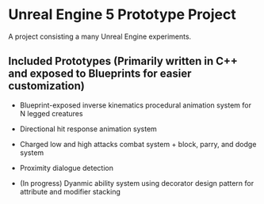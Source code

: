 # Unreal Engine 5 Prototype Project
 
A project consisting a many Unreal Engine experiments.

## Included Prototypes (Primarily written in C++ and exposed to Blueprints for easier customization)

- Blueprint-exposed inverse kinematics procedural animation system for N legged creatures

- Directional hit response animation system

- Charged low and high attacks combat system + block, parry, and dodge system

- Proximity dialogue detection

- (In progress) Dyanmic ability system using decorator design pattern for attribute and modifier stacking
